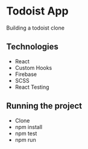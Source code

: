 # Todoist App

Building a todoist clone

## Technologies

- React
- Custom Hooks
- Firebase
- SCSS
- React Testing

## Running the project

- Clone
- npm install
- npm test
- npm run
